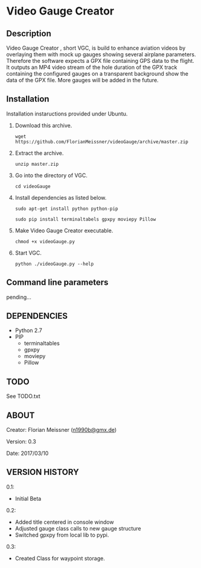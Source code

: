 # Video Gauge Creator

## Description

Video Gauge Creator , short VGC, is build to enhance aviation videos by
overlaying them with mock up gauges showing several airplane parameters.
Therefore the software expects a GPX file containing GPS data to the flight. It
outputs an MP4 video stream of the hole duration of the GPX track containing the
configured gauges on a transparent background show the data of the GPX file.
More gauges will be added in the future.


## Installation

Installation instaructions provided under Ubuntu.

1. Download this archive.

    `wget https://github.com/FlorianMeissner/videoGauge/archive/master.zip`

2. Extract the archive.

    `unzip master.zip`

3. Go into the directory of VGC.

    `cd videoGauge`

4. Install dependencies as listed below.

    `sudo apt-get install python python-pip`

    `sudo pip install terminaltabels gpxpy moviepy Pillow`

5. Make Video Gauge Creator executable.

    `chmod +x videoGauge.py`

6. Start VGC.

    `python ./videoGauge.py --help`


## Command line parameters

pending...


## DEPENDENCIES

- Python 2.7
- PIP
    - terminaltables
    - gpxpy
    - moviepy
    - Pillow


## TODO
See TODO.txt


## ABOUT

Creator:  Florian Meissner (n1990b@gmx.de)

Version:  0.3

Date:     2017/03/10


## VERSION HISTORY

0.1:
- Initial Beta

0.2:
- Added title centered in console window
- Adjusted gauge class calls to new gauge structure
- Switched gpxpy from local lib to pypi.

0.3:
- Created Class for waypoint storage.
